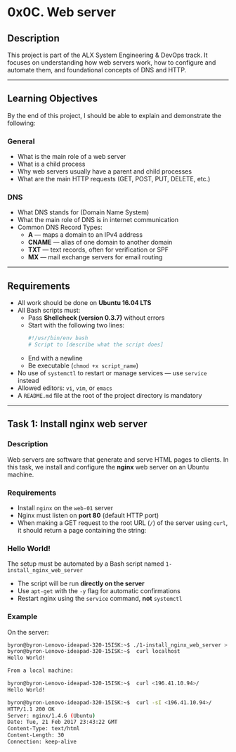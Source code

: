 # 0x0C. Web server

## Description

This project is part of the ALX System Engineering & DevOps track. It focuses on understanding how web servers work, how to configure and automate them, and foundational concepts of DNS and HTTP.

---

## Learning Objectives

By the end of this project, I should be able to explain and demonstrate the following:

### General

- What is the main role of a web server
- What is a child process
- Why web servers usually have a parent and child processes
- What are the main HTTP requests (GET, POST, PUT, DELETE, etc.)

### DNS

- What DNS stands for (Domain Name System)
- What the main role of DNS is in internet communication
- Common DNS Record Types:
  - **A** — maps a domain to an IPv4 address
  - **CNAME** — alias of one domain to another domain
  - **TXT** — text records, often for verification or SPF
  - **MX** — mail exchange servers for email routing

---

## Requirements

- All work should be done on **Ubuntu 16.04 LTS**
- All Bash scripts must:
  - Pass **Shellcheck (version 0.3.7)** without errors
  - Start with the following two lines:
    ```bash
    #!/usr/bin/env bash
    # Script to [describe what the script does]
    ```
  - End with a newline
  - Be executable (`chmod +x script_name`)
- No use of `systemctl` to restart or manage services — use `service` instead
- Allowed editors: `vi`, `vim`, or `emacs`
- A `README.md` file at the root of the project directory is mandatory

---

## Task 1: Install nginx web server

### Description

Web servers are software that generate and serve HTML pages to clients. In this task, we install and configure the **nginx** web server on an Ubuntu machine.

### Requirements

- Install `nginx` on the `web-01` server
- Nginx must listen on **port 80** (default HTTP port)
- When making a GET request to the root URL (`/`) of the server using `curl`, it should return a page containing the string:
### Hello World!

The setup must be automated by a Bash script named `1-install_nginx_web_server`
- The script will be run **directly on the server**
- Use `apt-get` with the `-y` flag for automatic confirmations
- Restart nginx using the `service` command, **not** `systemctl`

### Example

On the server:

```bash
byron@byron-Lenovo-ideapad-320-15ISK:~$ ./1-install_nginx_web_server > /dev/null 2>&1
byron@byron-Lenovo-ideapad-320-15ISK:~$  curl localhost
Hello World!

From a local machine:

byron@byron-Lenovo-ideapad-320-15ISK:~$  curl <196.41.10.94>/
Hello World!

byron@byron-Lenovo-ideapad-320-15ISK:~$  curl -sI <196.41.10.94>/
HTTP/1.1 200 OK
Server: nginx/1.4.6 (Ubuntu)
Date: Tue, 21 Feb 2017 23:43:22 GMT
Content-Type: text/html
Content-Length: 30
Connection: keep-alive
